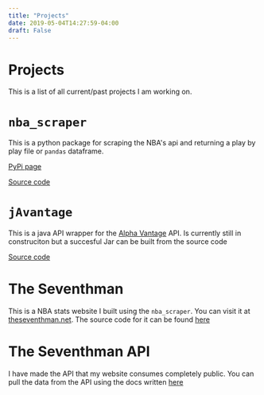 ```yaml
---
title: "Projects"
date: 2019-05-04T14:27:59-04:00
draft: False
---
```


# Projects

This is a list of all current/past projects I am working on.

# `nba_scraper`

This is a python package for scraping the NBA's api and returning
a play by play file or `pandas` dataframe.

[PyPi page](https://pypi.org/project/nba-scraper/)

[Source code](https://github.com/mcbarlowe/nba_scraper)

# `jAvantage`

This is a java API wrapper for the [Alpha Vantage](https://www.alphavantage.co)
API. Is currently still in construciton but a succesful Jar can be built from
the source code

[Source code](https://github.com/mcbarlowe/jAvantage)

# The Seventhman

This is a NBA stats website I built using the `nba_scraper`. You can visit it at
[theseventhman.net](https://theseventhman.net). The source code for it can be found
[here](https://github.com/mcbarlowe/seventhmanapp)

# The Seventhman API

I have made the API that my website consumes completely public. You can pull the
data from the API using the docs written [here](https://github.com/mcbarlowe/seventhmanapi)
